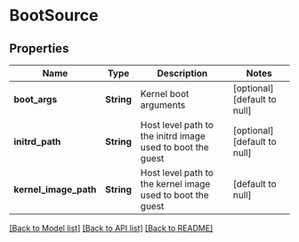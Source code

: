 # BootSource

## Properties
Name | Type | Description | Notes
------------ | ------------- | ------------- | -------------
**boot_args** | **String** | Kernel boot arguments | [optional] [default to null]
**initrd_path** | **String** | Host level path to the initrd image used to boot the guest | [optional] [default to null]
**kernel_image_path** | **String** | Host level path to the kernel image used to boot the guest | [default to null]

[[Back to Model list]](../README.md#documentation-for-models) [[Back to API list]](../README.md#documentation-for-api-endpoints) [[Back to README]](../README.md)


